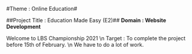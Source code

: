 #Theme : Online Education#

##Project Title : Education Made Easy (E2)##
**Domain : Website Development**

Welcome to LBS Championship 2021
\n
Target : To complete the project before 15th of February.
\n
We have to do a lot of work.
